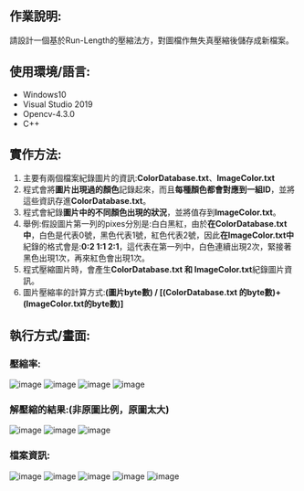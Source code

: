 ## 作業說明:
請設計一個基於Run-Length的壓縮法方，對圖檔作無失真壓縮後儲存成新檔案。
## 使用環境/語言:
 * Windows10
 * Visual Studio 2019
 * Opencv-4.3.0
 * C++
 
## 實作方法:
 1. 主要有兩個檔案紀錄圖片的資訊:**ColorDatabase.txt**、**ImageColor.txt**
 2. 程式會將**圖片出現過的顏色**記錄起來，而且**每種顏色都會對應到一組ID**，並將這些資訊存進**ColorDatabase.txt**。
 3. 程式會紀錄**圖片中的不同顏色出現的狀況**，並將值存到**ImageColor.txt**。
 4. 舉例:假設圖片第一列的pixes分別是:白白黑紅，由於**在ColorDatabase.txt中**，白色是代表0號，黑色代表1號，紅色代表2號，因此**在ImageColor.txt中**紀錄的格式會是:**0:2 1:1 2:1**，這代表在第一列中，白色連續出現2次，緊接著黑色出現1次，再來紅色會出現1次。
 5. 程式壓縮圖片時，會產生**ColorDatabase.txt 和 ImageColor.txt**紀錄圖片資訊。
 6. 圖片壓縮率的計算方式:**(圖片byte數) / [(ColorDatabase.txt 的byte數)+(ImageColor.txt的byte數)]**

## 執行方式/畫面:

### 壓縮率:
![image](https://user-images.githubusercontent.com/82385589/171224846-e8cf18f2-f315-4fc5-aac1-9a04289d8360.png)
![image](https://user-images.githubusercontent.com/82385589/171225205-28c4fb1f-b595-43be-8f77-7b92c796b9ef.png)
![image](https://user-images.githubusercontent.com/82385589/171225479-ac7756ca-621f-4e85-8690-11d627394134.png)
![image](https://user-images.githubusercontent.com/82385589/171225614-b6206c9a-b184-4211-bd6a-c85a1e4c2911.png)

### 解壓縮的結果:(非原圖比例，原圖太大)
![image](https://user-images.githubusercontent.com/82385589/171223046-a425de26-43fa-477b-8646-49b7837aa84d.png)
![image](https://user-images.githubusercontent.com/82385589/171223324-8a54f040-cd9e-4728-af3f-10fbf0e028bf.png)
![image](https://user-images.githubusercontent.com/82385589/171223509-3721b7ef-d026-46fc-86b0-aab11d03328a.png)

### 檔案資訊:
![image](https://user-images.githubusercontent.com/82385589/171226014-6cc332d3-7d0a-4d3e-8e30-fd196704b752.png)
![image](https://user-images.githubusercontent.com/82385589/171226066-c4ebcd71-a962-45d4-9367-60b063403865.png)
![image](https://user-images.githubusercontent.com/82385589/171226161-8ea2befb-d408-44d1-ab47-c5fe24809be2.png)
![image](https://user-images.githubusercontent.com/82385589/171226654-9e9dbf44-df06-4198-b3ef-0eaef93b3f6b.png)
![image](https://user-images.githubusercontent.com/82385589/171226765-7466ea99-b31a-4218-aeee-705b9675caaf.png)

     

